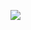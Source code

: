 ![](https://media.discordapp.net/attachments/348083001940377600/792155260571484230/39d7f9y2olj51.gif)
